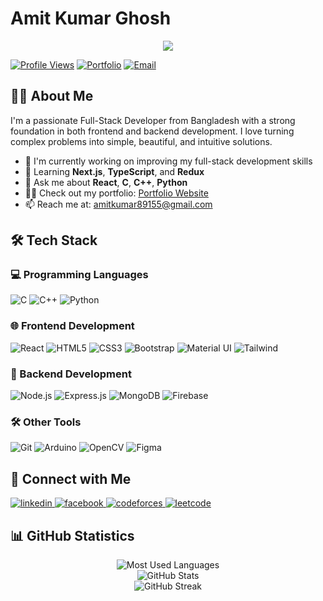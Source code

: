 # Amit Kumar Ghosh
<div align="center">
    <img src="https://readme-typing-svg.herokuapp.com/?font=Righteous&size=35&center=true&vCenter=true&width=500&height=70&duration=4000&lines=Hi+There!+👋;+I'm+Amit+Kumar+Ghosh!;" />
</div>

[![Profile Views](https://komarev.com/ghpvc/?username=l0rd-ak&label=Profile%20views&color=0e75b6&style=flat)](https://github.com/l0rd-ak)
[![Portfolio](https://img.shields.io/badge/Portfolio-Visit%20Site-blue)](amitkumarghosh.vercel.app)
[![Email](https://img.shields.io/badge/Email-Contact%20Me-red)](mailto:amitkumar89155@gmail.com)

## 👨‍💻 About Me

I'm a passionate Full-Stack Developer from Bangladesh with a strong foundation in both frontend and backend development. I love turning complex problems into simple, beautiful, and intuitive solutions.

- 🔭 I'm currently working on improving my full-stack development skills
- 🌱 Learning **Next.js**, **TypeScript**, and **Redux**
- 💬 Ask me about **React**, **C**, **C++**, **Python**
- 👨‍💻 Check out my portfolio: [Portfolio Website](amitkumarghosh.vercel.app)
- 📫 Reach me at: amitkumar89155@gmail.com

## 🛠️ Tech Stack

### 💻 Programming Languages
![C](https://img.shields.io/badge/C-00599C?style=for-the-badge&logo=c&logoColor=white)
![C++](https://img.shields.io/badge/C++-00599C?style=for-the-badge&logo=c%2B%2B&logoColor=white)
![Python](https://img.shields.io/badge/Python-3776AB?style=for-the-badge&logo=python&logoColor=white)

### 🌐 Frontend Development
![React](https://img.shields.io/badge/React-20232A?style=for-the-badge&logo=react&logoColor=61DAFB)
![HTML5](https://img.shields.io/badge/HTML5-E34F26?style=for-the-badge&logo=html5&logoColor=white)
![CSS3](https://img.shields.io/badge/CSS3-1572B6?style=for-the-badge&logo=css3&logoColor=white)
![Bootstrap](https://img.shields.io/badge/Bootstrap-563D7C?style=for-the-badge&logo=bootstrap&logoColor=white)
![Material UI](https://img.shields.io/badge/Material--UI-0081CB?style=for-the-badge&logo=material-ui&logoColor=white)
![Tailwind](https://img.shields.io/badge/Tailwind_CSS-38B2AC?style=for-the-badge&logo=tailwind-css&logoColor=white)

### 🔧 Backend Development
![Node.js](https://img.shields.io/badge/Node.js-339933?style=for-the-badge&logo=nodedotjs&logoColor=white)
![Express.js](https://img.shields.io/badge/Express.js-000000?style=for-the-badge&logo=express&logoColor=white)
![MongoDB](https://img.shields.io/badge/MongoDB-47A248?style=for-the-badge&logo=mongodb&logoColor=white)
![Firebase](https://img.shields.io/badge/Firebase-FFCA28?style=for-the-badge&logo=firebase&logoColor=black)

### 🛠️ Other Tools
![Git](https://img.shields.io/badge/Git-F05032?style=for-the-badge&logo=git&logoColor=white)
![Arduino](https://img.shields.io/badge/Arduino-00979D?style=for-the-badge&logo=Arduino&logoColor=white)
![OpenCV](https://img.shields.io/badge/OpenCV-27338e?style=for-the-badge&logo=OpenCV&logoColor=white)
![Figma](https://img.shields.io/badge/Figma-F24E1E?style=for-the-badge&logo=figma&logoColor=white)

## 🤝 Connect with Me

<p align="left">
    <a href="https://linkedin.com/in/amit-kumar-ghosh-41a602215" target="_blank">
        <img src="https://img.shields.io/badge/LinkedIn-0077B5?style=for-the-badge&logo=linkedin&logoColor=white" alt="linkedin"/>
    </a>
    <a href="https://fb.com/mr.troglodyte" target="_blank">
        <img src="https://img.shields.io/badge/Facebook-1877F2?style=for-the-badge&logo=facebook&logoColor=white" alt="facebook"/>
    </a>
    <a href="https://codeforces.com/profile/lord_ak" target="_blank">
        <img src="https://img.shields.io/badge/Codeforces-445f9d?style=for-the-badge&logo=Codeforces&logoColor=white" alt="codeforces"/>
    </a>
    <a href="https://www.leetcode.com/lord-ak" target="_blank">
        <img src="https://img.shields.io/badge/LeetCode-000000?style=for-the-badge&logo=LeetCode&logoColor=#d16c06" alt="leetcode"/>
    </a>
</p>

## 📊 GitHub Statistics

<div align="center">
    <img src="https://github-readme-stats.vercel.app/api/top-langs?username=l0rd-ak&show_icons=true&locale=en&layout=compact&theme=dark" alt="Most Used Languages" />
</div>
<div align="center">
    <img src="https://github-readme-stats.vercel.app/api?username=l0rd-ak&show_icons=true&locale=en&theme=dark" alt="GitHub Stats" />
</div>
<div align="center">
    <img src="https://github-readme-streak-stats.herokuapp.com/?user=l0rd-ak&theme=dark" alt="GitHub Streak" />
</div>
